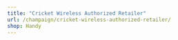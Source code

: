 ```yaml
---
title: "Cricket Wireless Authorized Retailer"
url: /champaign/cricket-wireless-authorized-retailer/
shop: Handy
---
```

